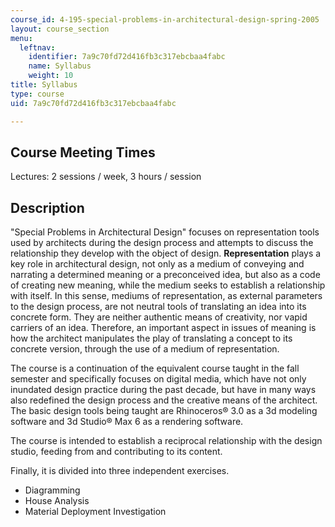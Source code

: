 ```yaml
---
course_id: 4-195-special-problems-in-architectural-design-spring-2005
layout: course_section
menu:
  leftnav:
    identifier: 7a9c70fd72d416fb3c317ebcbaa4fabc
    name: Syllabus
    weight: 10
title: Syllabus
type: course
uid: 7a9c70fd72d416fb3c317ebcbaa4fabc

---
```


Course Meeting Times
--------------------

Lectures: 2 sessions / week, 3 hours / session

Description
-----------

"Special Problems in Architectural Design" focuses on representation tools used by architects during the design process and attempts to discuss the relationship they develop with the object of design. **Representation** plays a key role in architectural design, not only as a medium of conveying and narrating a determined meaning or a preconceived idea, but also as a code of creating new meaning, while the medium seeks to establish a relationship with itself. In this sense, mediums of representation, as external parameters to the design process, are not neutral tools of translating an idea into its concrete form. They are neither authentic means of creativity, nor vapid carriers of an idea. Therefore, an important aspect in issues of meaning is how the architect manipulates the play of translating a concept to its concrete version, through the use of a medium of representation.

The course is a continuation of the equivalent course taught in the fall semester and specifically focuses on digital media, which have not only inundated design practice during the past decade, but have in many ways also redefined the design process and the creative means of the architect. The basic design tools being taught are Rhinoceros® 3.0 as a 3d modeling software and 3d Studio® Max 6 as a rendering software.

The course is intended to establish a reciprocal relationship with the design studio, feeding from and contributing to its content.

Finally, it is divided into three independent exercises.

*   Diagramming
*   House Analysis
*   Material Deployment Investigation